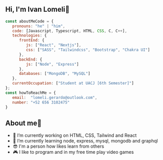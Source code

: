 ## Hi, I'm Ivan Lomeli👋
```javascript
const aboutMeCode = {
   pronouns: "he" | "him",
   code: [Javascript, Typescript, HTML, CSS, C, C++],
   technologies: {
      frontEnd: {
         js: ["React", "Nextjs"],
         css: ["SASS", "Tailwindcss", "Bootstrap", "Chakra UI"]
      },
      backEnd: {
         js: ["Node", "Express"]
      },
      databases: ["MongoDB", "MySQL"]
   },
   currentOccupation: ["Student at UACJ [6th Semester]"]
};
const howToReachMe = {
   email:  "lomeli.gerardo@outlook.com",
   number: "+52 656 3102475"
}
```
## About me🤯
- 🔭 I’m currently working on HTML, CSS, Tailwind and React
- 🌱 I’m currently learning node, express, mysql, mongodb and graphql
- 😎 I'm a person how likes learn from others
- 🎮 I like to program and in my free time play video games
